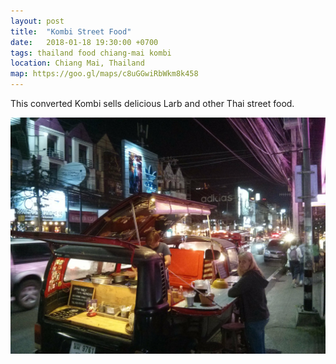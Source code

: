 ```yaml
---
layout: post
title:  "Kombi Street Food"
date:   2018-01-18 19:30:00 +0700
tags: thailand food chiang-mai kombi
location: Chiang Mai, Thailand
map: https://goo.gl/maps/c8uGGwiRbWkm8k458
---
```

This converted Kombi sells delicious Larb and other Thai street food.

![kombi](/photos/chiang-mai/kombi.jpg)
